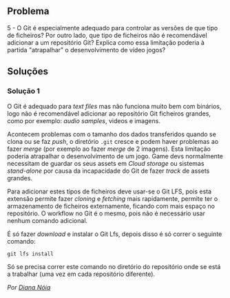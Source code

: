 ## Problema

5 - O Git é especialmente adequado para controlar as versões de que tipo de
ficheiros? Por outro lado, que tipo de ficheiros não é recomendável adicionar a
um repositório Git? Explica como essa limitação poderia à partida "atrapalhar"
o desenvolvimento de vídeo jogos?

## Soluções

### Solução 1

O Git é adequado para _text files_ mas não funciona muito bem com binários,
logo não é recomendável adicionar ao repositório Git ficheiros grandes, como
por exemplo: *audio samples*, videos e imagens.

Acontecem problemas com o tamanho dos dados transferidos quando se
clona ou se faz _push_, o diretório `.git` cresce e podem haver problemas
ao fazer _merge_ (por exemplo ao fazer _merge_ de 2 imagens). Esta limitação
poderia atrapalhar o desenvolvimento de um jogo.
Game devs normalmente necessitam de guardar os seus assets em _Cloud storage_
ou sistemas _stand-alone_ por causa da incapacidade do Git de fazer _track_
de assets grandes.

Para adicionar estes tipos de ficheiros deve usar-se o Git LFS, pois esta
extensão permite fazer *cloning* e *fetching* mais rapidamente, permite ter
o armazenamento de ficheiros externamente, ficando com mais espaço no 
repositório. O workflow no Git é o mesmo, pois não é necessário usar nenhum
comando adicional.

É só fazer *download* e instalar o Git Lfs, depois disso é só correr o seguinte
comando:

```
git lfs install
```

Só se precisa correr este comando no diretório do repositório onde se está a
trabalhar (uma vez em cada repositório diferente).

*Por [Diana Nóia](https://github.com/DianaNoia)*